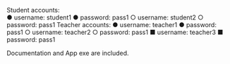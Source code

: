 Student accounts:  
  ● username: student1 
  ● password: pass1 
        ○ username: student2 
        ○ password: pass1 
Teacher accounts: 
    ● username: teacher1 
    ● password: pass1 
        ○ username: teacher2 
        ○ password: pass1 
            ■ username: teacher3 
            ■ password: pass1


Documentation and App exe are included.
